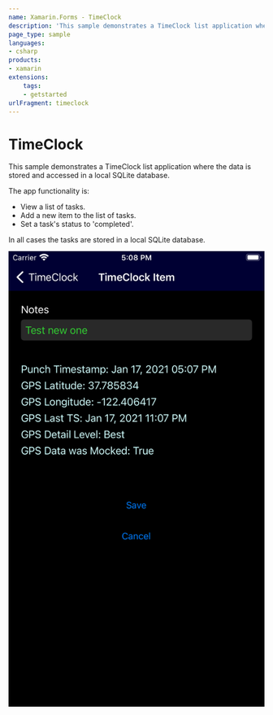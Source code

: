 ```yaml
---
name: Xamarin.Forms - TimeClock
description: 'This sample demonstrates a TimeClock list application where the data is stored and accessed in a local SQLite database (get started)'
page_type: sample
languages:
- csharp
products:
- xamarin
extensions:
    tags:
    - getstarted
urlFragment: timeclock
---
```

# TimeClock

This sample demonstrates a TimeClock list application where the data is stored and accessed in a local SQLite database.

The app functionality is:

- View a list of tasks.
- Add a new item to the list of tasks.
- Set a task's status to 'completed'.

In all cases the tasks are stored in a local SQLite database.


![Timeclock Application screenshot](Screenshots/PunchDetail.png "Timeclock Application screenshot - Punch Detail")

